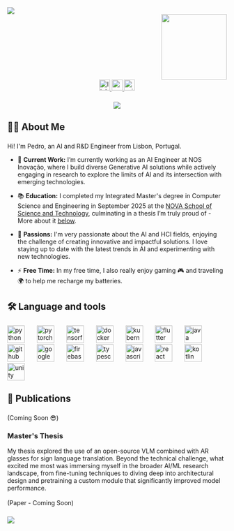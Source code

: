 <div>
  <img style="100%" src="https://capsule-render.vercel.app/api?type=waving&height=70&section=header&reversal=true&text=Welcome%20%F0%9F%91%8B&fontSize=26&fontColor=FFFFFF&fontAlign=50&fontAlignY=84&stroke=-&strokeWidth=0&animation=fadeIn&descSize=20&descAlign=50&descAlignY=50&textBg=false&color=gradient"  />
</div>

<img align="right" height="150" src="https://media.giphy.com/media/M9gbBd9nbDrOTu1Mqx/giphy.gif"  />

###

<div align="center" style="clear: both;">
  <a href="https://www.linkedin.com/in/pedroarruda07/" target="_blank">
    <img src="https://img.shields.io/static/v1?message=LinkedIn&logo=linkedin&label=&color=0077B5&logoColor=white&labelColor=&style=for-the-badge" height="25" alt="linkedin logo"  />
  </a>
  <a href="pedroarruda2002@gmail.com" target="_blank">
    <img src="https://img.shields.io/static/v1?message=Gmail&logo=gmail&label=&color=D14836&logoColor=white&labelColor=&style=for-the-badge" height="25" alt="gmail logo"  />
  </a>
  <a href="pedro.arruda@hotmail.com" target="_blank">
    <img src="https://img.shields.io/static/v1?message=Outlook&logo=microsoft-outlook&label=&color=0078D4&logoColor=white&labelColor=&style=for-the-badge" height="25" alt="microsoft-outlook logo"  />
  </a>
</div>

###

<div align="center">
  <img src="https://visitor-badge.laobi.icu/badge?page_id=pedroarruda07.pedroarruda07&left_color=brown&right_color=coral&left_text=Visitors"  />
</div>

###

<h2 align="left">👩‍💻  About Me</h2>

###

<p align="left">Hi! I'm Pedro, an AI and R&D Engineer from Lisbon, Portugal. <br>

- 🔭 <b>Current Work:</b> I’m currently working as an AI Engineer at NOS Inovação, where I build diverse Generative AI solutions while actively engaging in research to explore the limits of AI and its intersection with emerging technologies.<br>

- 📚 <b>Education:</b> I completed my Integrated Master's degree in Computer Science and Engineering in September 2025 at the <a href="https://www.fct.unl.pt/en">NOVA School of Science and Technology</a>, culminating in a thesis I’m truly proud of - More about it <a href="#masters-thesis">below</a>.<br>

- 🧠 <b>Passions:</b> I'm very passionate about the AI and HCI fields, enjoying the challenge of creating innovative and impactful solutions. I love staying up to date with the latest trends in AI and experimenting with new technologies.<br>

- ⚡ <b>Free Time:</b> In my free time, I also really enjoy gaming 🎮 and traveling 🌍 to help me recharge my batteries.

</p>

###

<h2 align="left">🛠 Language and tools</h2>

###

<div align="left">
  <img src="https://skillicons.dev/icons?i=py" height="40" alt="python logo"  />
  <img width="20" />
  <img src="https://skillicons.dev/icons?i=pytorch" height="40" alt="pytorch logo"  />
  <img width="20" />
  <img src="https://skillicons.dev/icons?i=tensorflow" height="40" alt="tensorflow logo"  />
  <img width="20" />
  <img src="https://skillicons.dev/icons?i=docker" height="40" alt="docker logo"  />
  <img width="20" />
  <img src="https://skillicons.dev/icons?i=kubernetes" height="40" alt="kubernetes logo"  />
  <img width="20" />
  <img src="https://skillicons.dev/icons?i=flutter" height="40" alt="flutter logo"  />
  <img width="20" />
  <img src="https://skillicons.dev/icons?i=java" height="40" alt="java logo"  />
  <img width="20" />
  <img src="https://skillicons.dev/icons?i=github" height="40" alt="github logo"  />
  <img width="20" />
  <img src="https://skillicons.dev/icons?i=gcp" height="40" alt="googlecloud logo"  />
  <img width="20" />
  <img src="https://skillicons.dev/icons?i=firebase" height="40" alt="firebase logo"  />
  <img width="20" />
  <img src="https://skillicons.dev/icons?i=ts" height="40" alt="typescript logo"  />
  <img width="20" />
  <img src="https://skillicons.dev/icons?i=js" height="40" alt="javascript logo"  />
  <img width="20" />
  <img src="https://skillicons.dev/icons?i=react" height="40" alt="react logo"  />
  <img width="20" />
  <img src="https://skillicons.dev/icons?i=kotlin" height="40" alt="kotlin logo"  />
  <img width="20" />
  <img src="https://skillicons.dev/icons?i=unity" height="40" alt="unity logo"  />
</div>

###

<h2 align="left">📝 Publications</h2>
 
###

<p align="left">(Coming Soon 😎) </p>

### Master's Thesis 

<p align="left"> My thesis explored the use of an open-source VLM combined with AR glasses for sign language translation. Beyond the technical challenge, what excited me most was immersing myself in the broader AI/ML research landscape, from fine-tuning techniques to diving deep into architectural design and pretraining a custom module that significantly improved model performance.<br><br>
(Paper - Coming Soon) </p>

###

<div>
  <img style="100%" src="https://capsule-render.vercel.app/api?type=waving&height=80&section=footer&reversal=true&fontSize=30&fontColor=FFFFFF&fontAlign=50&fontAlignY=70&stroke=-&strokeWidth=0&animation=fadeIn&descSize=20&descAlign=50&descAlignY=50&textBg=false&color=gradient"  />
</div>

###
